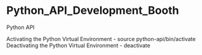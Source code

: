 # Python_API_Development_Booth
Python API

Activating the Python Virtual Environment
    - source python-api/bin/activate
Deactivating the Python Virtual Environment
    - deactivate
